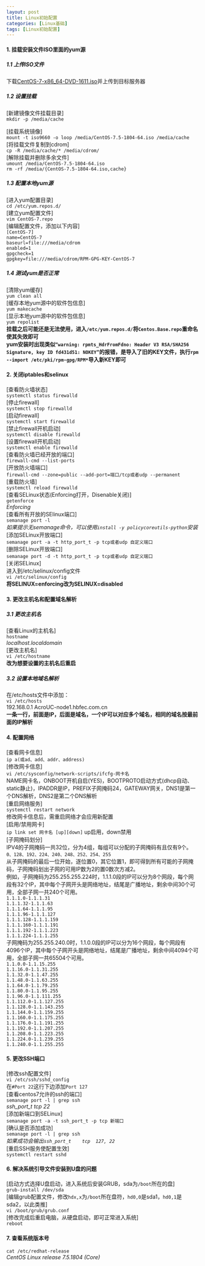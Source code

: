 ```yaml
---
layout: post
title: Linux初始配置
categories: [Linux基础]
tags: [Linux初始配置]
---
```

#### 1.	挂载安装文件ISO里面的yum源  
##### 1.1 上传ISO文件  
下载[CentOS-7-x86_64-DVD-1611.iso](https://archive.kernel.org/centos-vault/7.3.1611/isos/x86_64/)并上传到目标服务器  
##### 1.2 设置挂载  
[新建镜像文件挂载目录]  
`mkdir -p /media/cache`  
<!-- more -->
[挂载系统镜像]  
`mount -t iso9660 -o loop /media/CentOS-7.5-1804-64.iso /media/cache`  
[将挂载文件复制到cdrom]  
`cp -R /media/cache/* /media/cdrom/`  
[解除挂载并删除多余文件]  
`umount /media/CentOS-7.5-1804-64.iso`  
`rm -rf /media/{CentOS-7.5-1804-64.iso,cache}`  
##### 1.3 配置本地yum源  
[进入yum配置目录]  
`cd /etc/yum.repos.d/`                                   
[建立yum配置文件]  
`vim CentOS-7.repo`                 
[编辑配置文件，添加以下内容]  
`[CentOS-7]`  
`name=CentOS-7`  
`baseurl=file:///media/cdrom`  
`enabled=1`  
`gpgcheck=1`  
`gpgkey=file:///media/cdrom/RPM-GPG-KEY-CentOS-7`  
##### 1.4 测试yum是否正常
[清除yum缓存]  
`yum clean all`  
[缓存本地yum源中的软件包信息]  
`yum makecache`  
[显示本地yum源中的软件包信息]  
`yum repolist`  
**挂载之后可能还是无法使用，进入`/etc/yum.repos.d/`将`Centos.Base.repo`重命名使其失效即可**  
**yum安装时出现类似`“warning: rpmts_HdrFromFdno: Header V3 RSA/SHA256 Signature, key ID fd431d51: NOKEY”`的报错，是导入了旧的KEY文件，执行`rpm --import /etc/pki/rpm-gpg/RPM*`导入新KEY即可**  
#### 2. 关闭iptables和selinux
[查看防火墙状态]  
`systemctl status firewalld`   
[停止firewall]  
`systemctl stop firewalld`  
[启动firewall]  
`systemctl start firewalld`  
[禁止firewall开机启动]  
`systemctl disable firewalld`  
[设置firewall开机启动]  
`systemctl enable firewalld`  
[查看防火墙已经开放的端口]  
`firewall-cmd --list-ports`  
[开放防火墙端口]  
`firewall-cmd --zone=public --add-port=端口/tcp或者udp --permanent`  
[重载防火墙]  
`systemctl reload firewalld`  
[查看SELinux状态(Enforcing打开，Disenable关闭)]  
`getenforce`  
*Enforcing*  
[查看所有开放的SElinux端口]  
`semanage port -l`  
*如果提示无semanage命令，可以使用`install -y policycoreutils-python`安装*  
[添加SELinux开放端口]  
`semanage port -a -t http_port_t -p tcp或者udp 自定义端口`  
[删除SELinux开放端口]  
`semanage port -d -t http_port_t -p tcp或者udp 自定义端口`  
[关闭SELinux]  
进入到/etc/selinux/config文件   
`vi /etc/selinux/config`  
**将SELINUX=enforcing改为SELINUX=disabled**   
#### 3. 更改主机名和配置域名解析  
##### 3.1 更改主机名  
[查看Linux的主机名]  
`hostname`   
*localhost.localdomain*  
[更改主机名]  
`vi /etc/hostname`                   
**改为想要设置的主机名后重启**    
##### 3.2 设置本地域名解析  
在/etc/hosts文件中添加：  
`vi /etc/hosts`   
192.168.0.1  AcroUC-node1.hbfec.com.cn                           
**一条一行，前面是IP，后面是域名，一个IP可以对应多个域名，相同的域名按最前面的IP解析**  
#### 4. 配置网络
[查看网卡信息]  
`ip a(或ad、add、addr、address)`  
[修改网卡信息]  
`vi /etc/sysconfig/network-scripts/ifcfg-网卡名`  
NAME网卡名，ONBOOT开机自启(YES)，BOOTPROTO启动方式(dhcp自动、static静止)，IPADDR是IP，PREFIX子网掩码24，GATEWAY网关，DNS1是第一个DNS解析，DNS2是第二个DNS解析  
[重启网络服务]  
`systemctl restart network`  
修改网卡信息后，需重启网络才会应用新配置  
[启用/禁用网卡]  
`ip link set 网卡名 [up][down]`
up启用，down禁用  
[子网掩码划分]  
IPV4的子网掩码一共32位，分为4组，每组可以分配的子网掩码有且仅有9个。  
`0、128、192、224、240、248、252、254、255`  
从子网掩码的最后一位开始，逐位置0，其它位置1，即可得到所有可能的子网掩码，子网掩码划出子网的可用IP数为2的置0数次方减2。  
例如，子网掩码为255.255.255.224时，1.1.1.0段的IP可以分为8个网段，每个网段有32个IP，其中每个子网开头是网络地址，结尾是广播地址，剩余中间30个可用，全部子网一共240个可用。  
`1.1.1.0-1.1.1.31`  
`1.1.1.32-1.1.1.63`  
`1.1.1.64-1.1.1.95`  
`1.1.1.96-1.1.1.127`  
`1.1.1.128-1.1.1.159`  
`1.1.1.160-1.1.1.191`  
`1.1.1.192-1.1.1.223`  
`1.1.1.224-1.1.1.255`  
子网掩码为255.255.240.0时，1.1.0.0段的IP可以分为16个网段，每个网段有4096个IP，其中每个子网开头是网络地址，结尾是广播地址，剩余中间4094个可用，全部子网一共65504个可用。  
`1.1.0.0-1.1.15.255`  
`1.1.16.0-1.1.31.255`  
`1.1.32.0-1.1.47.255`  
`1.1.48.0-1.1.63.255`  
`1.1.64.0-1.1.79.255`  
`1.1.80.0-1.1.95.255`  
`1.1.96.0-1.1.111.255`  
`1.1.112.0-1.1.127.255`  
`1.1.128.0-1.1.143.255`  
`1.1.144.0-1.1.159.255`  
`1.1.160.0-1.1.175.255`  
`1.1.176.0-1.1.191.255`  
`1.1.192.0-1.1.207.255`  
`1.1.208.0-1.1.223.255`  
`1.1.224.0-1.1.239.255`  
`1.1.240.0-1.1.255.255`  
#### 5. 更改SSH端口
[修改ssh配置文件]  
`vi /etc/ssh/sshd_config`  
在`#Port 22`这行下边添加`Port 127`  
[查看centos7允许的ssh的端口]  
`semanage port -l | grep ssh`  
*ssh_port_t       tcp      22*  
[添加新端口到SELinux]  
`semanage port -a -t ssh_port_t -p tcp 新端口`  
[确认是否添加成功]  
`semanage port -l | grep ssh`  
*如果成功会输出`ssh_port_t    tcp  127, 22`*  
[重启SSH服务使配置生效]  
`systemctl restart sshd`  
#### 6. 解决系统引导文件安装到U盘的问题
[启动方式选择U盘启动，进入系统后安装GRUB，sda为`/boot`所在的盘]  
`grub-install /dev/sda`  
[编辑grub配置文件，修改`hdx,x`为`/boot`所在盘符，`hd0,0`是sda1，`hd0,1`是sda2，以此类推]  
`vi /boot/grub/grub.conf`  
[修改完成后重启电脑，从硬盘启动，即可正常进入系统]  
`reboot`  
#### 7. 查看系统版本号
`cat /etc/redhat-release`  
*CentOS Linux release 7.5.1804 (Core)*  
